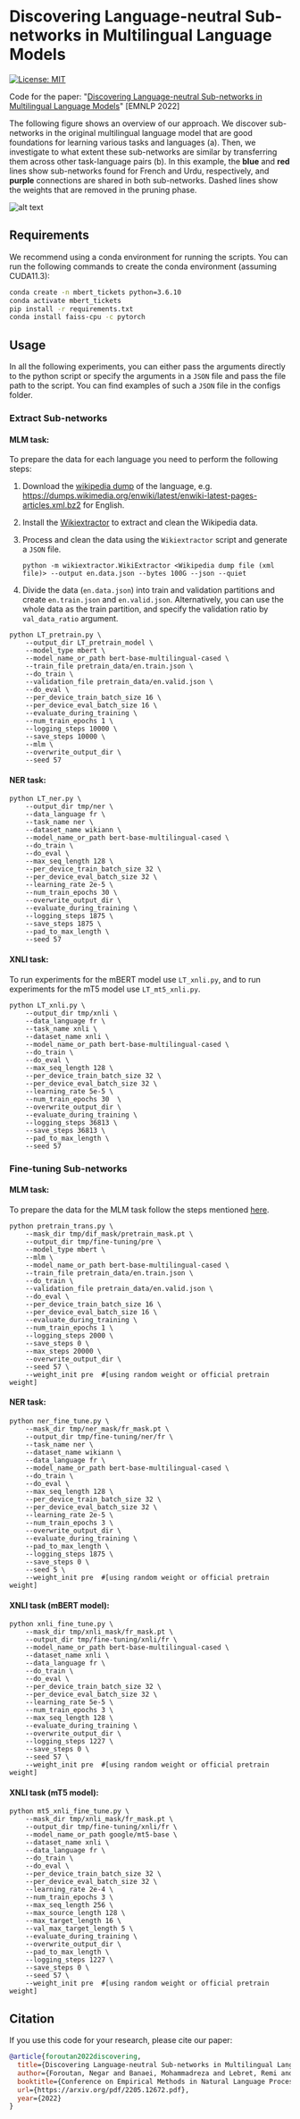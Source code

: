 
# Discovering Language-neutral Sub-networks in Multilingual Language Models
[![License: MIT](https://img.shields.io/badge/License-MIT-green.svg)](https://opensource.org/licenses/MIT)

Code for the paper: "[Discovering Language-neutral Sub-networks in Multilingual Language Models](https://arxiv.org/abs/2205.12672)" [EMNLP 2022]

The following figure shows an overview of our approach. We discover sub-networks in the original multilingual language model that are good foundations for learning various tasks and languages (a). Then, we investigate to what extent these sub-networks are similar by transferring them across other task-language pairs (b). In this example, the **blue** and **red** lines show sub-networks found for French and Urdu, respectively, and **purple** connections are shared in both sub-networks. Dashed lines show the weights that are removed in the pruning phase.

![alt text](./figs/model_overview.png?raw=true)


## Requirements
We recommend using a conda environment for running the scripts.
You can run the following commands to create the conda environment (assuming CUDA11.3):
```bash
conda create -n mbert_tickets python=3.6.10
conda activate mbert_tickets
pip install -r requirements.txt
conda install faiss-cpu -c pytorch
```


## Usage
In all the following experiments, you can either pass the arguments directly to the python script or specify the arguments in a `JSON` file and pass the file path to the script. You can find examples of such a `JSON` file in the configs folder. 

### Extract Sub-networks

#### MLM task:
To prepare the data for each language you need to perform the following steps:

1. Download the [wikipedia dump](https://dumps.wikimedia.org/) of the language, e.g. https://dumps.wikimedia.org/enwiki/latest/enwiki-latest-pages-articles.xml.bz2 for English.
2. Install the [Wikiextractor](https://github.com/attardi/wikiextractor) to extract and clean the Wikipedia data.
3. Process and clean the data using the `Wikiextractor` script and generate a `JSON` file.

	```python -m wikiextractor.WikiExtractor <Wikipedia dump file (xml file)> --output en.data.json --bytes 100G --json --quiet```
4. Divide the data (`en.data.json`) into train and validation partitions and create `en.train.json` and `en.valid.json`. 
Alternatively, you can use the whole data as the train partition, and specify the validation ratio by `val_data_ratio` argument.

```shell
python LT_pretrain.py \
	--output_dir LT_pretrain_model \
	--model_type mbert \
	--model_name_or_path bert-base-multilingual-cased \
	--train_file pretrain_data/en.train.json \
	--do_train \
	--validation_file pretrain_data/en.valid.json \
	--do_eval \
	--per_device_train_batch_size 16 \
	--per_device_eval_batch_size 16 \
	--evaluate_during_training \
	--num_train_epochs 1 \
	--logging_steps 10000 \
	--save_steps 10000 \
	--mlm \
	--overwrite_output_dir \
	--seed 57
```

#### NER task:

```shell
python LT_ner.py \
	--output_dir tmp/ner \
	--data_language fr \
	--task_name ner \
	--dataset_name wikiann \
	--model_name_or_path bert-base-multilingual-cased \
	--do_train \
	--do_eval \
	--max_seq_length 128 \
	--per_device_train_batch_size 32 \
	--per_device_eval_batch_size 32 \
	--learning_rate 2e-5 \
	--num_train_epochs 30 \
	--overwrite_output_dir \
	--evaluate_during_training \
	--logging_steps 1875 \
	--save_steps 1875 \
	--pad_to_max_length \
	--seed 57
```

#### XNLI task:
To run experiments for the mBERT model use `LT_xnli.py`, and to run experiments for the mT5 model use `LT_mt5_xnli.py`.

```shell
python LT_xnli.py \
	--output_dir tmp/xnli \
	--data_language fr \
	--task_name xnli \
	--dataset_name xnli \
	--model_name_or_path bert-base-multilingual-cased \
	--do_train \
	--do_eval \
	--max_seq_length 128 \
	--per_device_train_batch_size 32 \
	--per_device_eval_batch_size 32 \
	--learning_rate 5e-5 \
	--num_train_epochs 30  \
	--overwrite_output_dir \
	--evaluate_during_training \
	--logging_steps 36813 \
	--save_steps 36813 \
	--pad_to_max_length \
	--seed 57
```


### Fine-tuning Sub-networks

#### MLM task:
To prepare the data for the MLM task follow the steps mentioned [here](README.md#mlm-task).

```shell
python pretrain_trans.py \
	--mask_dir tmp/dif_mask/pretrain_mask.pt \
	--output_dir tmp/fine-tuning/pre \
	--model_type mbert \
	--mlm \
	--model_name_or_path bert-base-multilingual-cased \
	--train_file pretrain_data/en.train.json \
	--do_train \
	--validation_file pretrain_data/en.valid.json \
	--do_eval \
	--per_device_train_batch_size 16 \
	--per_device_eval_batch_size 16 \
	--evaluate_during_training \
	--num_train_epochs 1 \
	--logging_steps 2000 \
	--save_steps 0 \
	--max_steps 20000 \
	--overwrite_output_dir \
	--seed 57 \
	--weight_init pre  #[using random weight or official pretrain weight]
```

#### NER task:

```shell
python ner_fine_tune.py \
	--mask_dir tmp/ner_mask/fr_mask.pt \
	--output_dir tmp/fine-tuning/ner/fr \
	--task_name ner \
	--dataset_name wikiann \
	--data_language fr \
	--model_name_or_path bert-base-multilingual-cased \
	--do_train \
	--do_eval \
	--max_seq_length 128 \
	--per_device_train_batch_size 32 \
	--per_device_eval_batch_size 32 \
	--learning_rate 2e-5 \
	--num_train_epochs 3 \
	--overwrite_output_dir \
	--evaluate_during_training \
	--pad_to_max_length \
	--logging_steps 1875 \
	--save_steps 0 \
	--seed 5 \
	--weight_init pre  #[using random weight or official pretrain weight]
```

#### XNLI task (mBERT model):

```shell
python xnli_fine_tune.py \
	--mask_dir tmp/xnli_mask/fr_mask.pt \
	--output_dir tmp/fine-tuning/xnli/fr \
	--model_name_or_path bert-base-multilingual-cased \
	--dataset_name xnli \
	--data_language fr \
	--do_train \
	--do_eval \
	--per_device_train_batch_size 32 \
	--per_device_eval_batch_size 32 \
	--learning_rate 5e-5 \
	--num_train_epochs 3 \
	--max_seq_length 128 \
	--evaluate_during_training \
	--overwrite_output_dir \
	--logging_steps 1227 \
	--save_steps 0 \
	--seed 57 \
	--weight_init pre  #[using random weight or official pretrain weight]
```
#### XNLI task (mT5 model):
```shell
python mt5_xnli_fine_tune.py \
	--mask_dir tmp/xnli_mask/fr_mask.pt \
	--output_dir tmp/fine-tuning/xnli/fr \
	--model_name_or_path google/mt5-base \
	--dataset_name xnli \
	--data_language fr \
	--do_train \
	--do_eval \
	--per_device_train_batch_size 32 \
	--per_device_eval_batch_size 32 \
	--learning_rate 2e-4 \
	--num_train_epochs 3 \
	--max_seq_length 256 \
	--max_source_length 128 \
	--max_target_length 16 \
	--val_max_target_length 5 \
	--evaluate_during_training \
	--overwrite_output_dir \
	--pad_to_max_length \
	--logging_steps 1227 \
	--save_steps 0 \
	--seed 57 \
	--weight_init pre  #[using random weight or official pretrain weight]
```

## Citation

If you use this code for your research, please cite our paper:

``` bib
@article{foroutan2022discovering,
  title={Discovering Language-neutral Sub-networks in Multilingual Language Models},
  author={Foroutan, Negar and Banaei, Mohammadreza and Lebret, Remi and Bosselut, Antoine and Aberer, Karl},
  booktitle={Conference on Empirical Methods in Natural Language Processing (EMNLP)},
  url={https://arxiv.org/pdf/2205.12672.pdf},
  year={2022}
}
```
